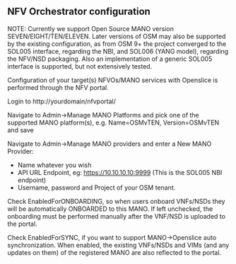 ## NFV Orchestrator configuration

NOTE: Currently we support Open Source MANO version SEVEN/EIGHT/TEN/ELEVEN. Later versions of OSM may also be supported by the existing configuration, as from OSM 9+ the project converged to the SOL005 interface, regarding the NBI, and SOL006 (YANG model), regarding the NFV/NSD packaging. Also an implementation of a generic SOL005 interface is supported, but not extensively tested.

Configuration of your target(s) NFVOs/MANO services with Openslice is performed through the NFV portal.

Login to http://yourdomain/nfvportal/

Navigate to Admin->Manage MANO Platforms and pick one of the supported MANO platform(s), e.g. Name=OSMvTEN, Version=OSMvTEN and save

Navigate to Admin->Manage MANO providers and enter a New MANO Provider:

* Name whatever you wish
* API URL Endpoint, eg: https://10.10.10.10:9999 (This is the SOL005 NBI endpoint)
* Username, password and Project of your OSM tenant.

Check EnabledForONBOARDING, so when users onboard VNFs/NSDs they will be automatically ONBOARDED to this MANO. If left unchecked, the onboarding must be performed manually after the VNF/NSD is uploaded to the portal.

Check EnabledForSYNC, if you want to support MANO->Openslice auto synchronization. When enabled, the existing VNFs/NSDs and VIMs (and any updates on them) of the registered MANO are also reflected to the portal.